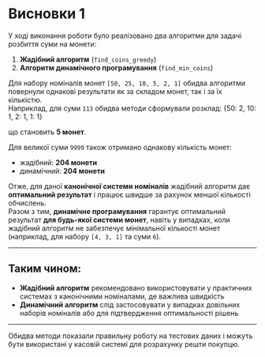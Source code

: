# Висновки 1

У ході виконання роботи було реалізовано два алгоритми для задачі розбиття суми на монети:

1. **Жадібний алгоритм** (`find_coins_greedy`)  
2. **Алгоритм динамічного програмування** (`find_min_coins`)

Для набору номіналів монет `[50, 25, 10, 5, 2, 1]` обидва алгоритми повернули однакові результати як за складом монет, так і за їх кількістю.  
Наприклад, для суми `113` обидва методи сформували розклад: {50: 2, 10: 1, 2: 1, 1: 1}

що становить **5 монет**.

Для великої суми `9999` також отримано однакову кількість монет:

- жадібний: **204 монети**  
- динамічний: **204 монети**

Отже, для даної **канонічної системи номіналів** жадібний алгоритм дає **оптимальний результат** і працює швидше за рахунок меншої кількості обчислень.  
Разом з тим, **динамічне програмування** гарантує оптимальний результат **для будь-якої системи монет**, навіть у випадках, коли жадібний алгоритм не забезпечує мінімальної кількості монет (наприклад, для набору `[4, 3, 1]` та суми `6`).

---

## Таким чином:
- **Жадібний алгоритм** рекомендовано використовувати у практичних системах з канонічними номіналами, де важлива швидкість  
- **Динамічний алгоритм** слід застосовувати у випадках довільних наборів номіналів або для підтвердження оптимальності рішень  

---

Обидва методи показали правильну роботу на тестових даних і можуть бути використані у касовій системі для розрахунку решти покупцю.


